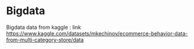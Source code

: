 # Bigdata
Bigdata
data from kaggle : link https://www.kaggle.com/datasets/mkechinov/ecommerce-behavior-data-from-multi-category-store/data
